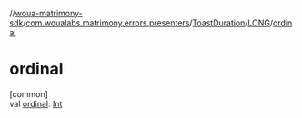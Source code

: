 //[woua-matrimony-sdk](../../../../index.md)/[com.woualabs.matrimony.errors.presenters](../../index.md)/[ToastDuration](../index.md)/[LONG](index.md)/[ordinal](ordinal.md)

# ordinal

[common]\
val [ordinal](ordinal.md): [Int](https://kotlinlang.org/api/latest/jvm/stdlib/kotlin/-int/index.html)
